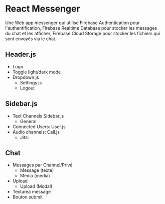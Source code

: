 # React Messenger

Une Web app messenger qui utilise Firebase Authentication pour l'authentification, Firebase Realtime Database pour stocker les messages du chat et les afficher, Firebase Cloud Storage pour stocker les fichiers qui sont envoyés via le chat.

## Header.js

- Logo
- Toggle light/dark mode
- Dropdown.js
  - Settings.js
  - Logout

## Sidebar.js

- Text Channels Sidebar.js
  - General
- Connected Users: <List>User.js
- Audio channels: Call.js
  - Jitsi

## Chat

- Messages par Channel/Privé
  - Message (texte)
  - Media (media)
- Upload
  - Upload (Modal)
- Textarea message
- Bouton submit
